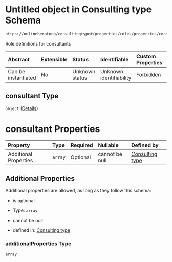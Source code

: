 # Untitled object in Consulting type Schema

```txt
https://onlineberatung/consultingtype#/properties/roles/properties/consultant
```

Role definitions for consultants

| Abstract            | Extensible | Status         | Identifiable            | Custom Properties | Additional Properties | Access Restrictions | Defined In                                                           |
| :------------------ | :--------- | :------------- | :---------------------- | :---------------- | :-------------------- | :------------------ | :------------------------------------------------------------------- |
| Can be instantiated | No         | Unknown status | Unknown identifiability | Forbidden         | Allowed               | none                | [consulting-type.json*](consulting-type.json "open original schema") |

## consultant Type

`object` ([Details](consulting-type-properties-roles-properties-consultant.md))

# consultant Properties

| Property              | Type    | Required | Nullable       | Defined by                                                                                                                                                                                             |
| :-------------------- | :------ | :------- | :------------- | :----------------------------------------------------------------------------------------------------------------------------------------------------------------------------------------------------- |
| Additional Properties | `array` | Optional | cannot be null | [Consulting type](consulting-type-properties-roles-properties-consultant-additionalproperties.md "https://onlineberatung/consultingtype#/properties/roles/properties/consultant/additionalProperties") |

## Additional Properties

Additional properties are allowed, as long as they follow this schema:



*   is optional

*   Type: `array`

*   cannot be null

*   defined in: [Consulting type](consulting-type-properties-roles-properties-consultant-additionalproperties.md "https://onlineberatung/consultingtype#/properties/roles/properties/consultant/additionalProperties")

### additionalProperties Type

`array`
